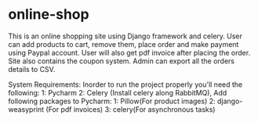 # online-shop
This is an online shopping site using Django framework and celery. User can add products to cart, remove them, place order and 
make payment using Paypal account. User will also get pdf invoice after placing the order.
Site also contains the coupon system.
Admin can export all the orders details to CSV. 

System Requirements:
Inorder to run the project properly you'll need the following:
1: Pycharm
2: Celery (Install celery along RabbitMQ), 
Add following packages to Pycharm:
1: Pillow(For product images)
2: django-weasyprint (For pdf invoices)
3: celery(For asynchronous tasks)

